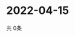 # 2022-04-15
  共 0条

  <!-- BEGIN -->
  <!-- 最后更新时间Fri Apr 15 2022 19:05:00 GMT+0000 (Coordinated Universal Time) -->
  
  <!-- END -->
  
  